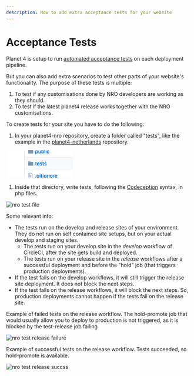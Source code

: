 ```yaml
---
description: How to add extra acceptance tests for your website
---
```


# Acceptance Tests

Planet 4 is setup to run [automated acceptance tests](https://github.com/greenpeace/planet4-docs/tree/5d137ed3b4b4c8c258bf31f96a9565eff0e86df9/docs/nro-customization/ci-cd/testing/acceptance-tests.md) on each deployment pipeline.

But you can also add extra scenarios to test other parts of your website's functionality. The purpose of these tests is multiple:

1. To test if any customisations done by NRO developers are working as they should.
2. To test if the latest planet4 release works together with the NRO customisations.

To create tests for your site you have to do the following:

1. In your planet4-nro repository, create a folder called "tests", like the example in the [planet4-netherlands](https://github.com/greenpeace/planet4-netherlands/tree/master/tests) repository.

![nro tests folder](<../../.gitbook/assets/nro-tests-folder (1) (1) (1) (3) (3) (3) (3) (3) (1).png>)

1. Inside that directory, write tests, following the [Codeception](https://codeception.com) syntax, in php files.

![nro test file](<../../.gitbook/assets/nro-tests-file (3) (2) (1) (1).png>)

Some relevant info:

* The tests run on the develop and release sites of your environment. They do not run on self contained site setups, but on your actual develop and staging sites.
  * The tests run on your develop site in the _develop_ workflow of CircleCI, after the site gets build and deployed.
  * The tests run on your release site in the _release_ workflows after a successful deployment and before the "hold" job (that triggers production deployments).
* If the test fails on the develop workflows, it will still trigger the release site deployment. It does not block the next steps.
* If the test fails on the release workflows, it will block the next steps. So, production deployments cannot happen if the tests fail on the release site.

Example of failed tests on the release workflow. The hold-promote job that would usually allow you to deploy to production is not triggered, as it is blocked by the test-release job failing

![nro test release failure](<../../.gitbook/assets/nro-test-release-failure (1) (1) (3) (3) (1) (1).png>)

Example of successful tests on the release workflow. Tests succeeded, so hold-promote is available.

![nro test release succss](<../../.gitbook/assets/nro-test-release-success (1) (1) (1) (1).png>)
